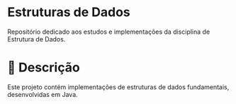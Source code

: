 # Estruturas de Dados
Repositório dedicado aos estudos e implementações da disciplina de Estrutura de Dados.

# 📝 Descrição
Este projeto contém implementações de estruturas de dados fundamentais, desenvolvidas em Java.
